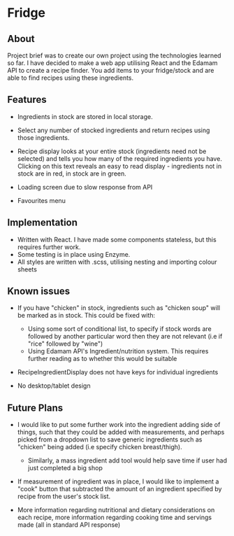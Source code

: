 # Fridge




## About

Project brief was to create our own project using the technologies learned so far. I have decided to make a web app utilising React and the Edamam API to create a recipe
finder. You add items to your fridge/stock and are able to find recipes using these ingredients.

## Features

* Ingredients in stock are stored in local storage.

* Select any number of stocked ingredients and return recipes using those ingredients.

* Recipe display looks at your entire stock (ingredients need not be selected) and tells you how many of the required ingredients you have. Clicking on this text reveals
 an easy to read display - ingredients not in stock are in red, in stock are in green.

* Loading screen due to slow response from API

* Favourites menu

## Implementation

* Written with React. I have made some components stateless, but this requires further work.
* Some testing is in place using Enzyme.
* All styles are written with .scss, utilising nesting and importing colour sheets

## Known issues

* If you have "chicken" in stock, ingredients such as "chicken soup" will be marked as in stock. This could be fixed with:
  * Using some sort of conditional list, to specify if stock words are followed by another particular word then they are not relevant (i.e if "rice" followed by "wine")
  * Using Edamam API's Ingredient/nutrition system. This requires further reading as to whether this would be suitable

* RecipeIngredientDisplay does not have keys for individual ingredients


* No desktop/tablet design


## Future Plans

* I would like to put some further work into the ingredient adding side of things, such that they could be added with measurements, and perhaps picked from a dropdown list to save generic ingredients such as "chicken" being added (i.e specify chicken breast/thigh).
  * Similarly, a mass ingredient add tool would help save time if user had just completed a big shop


* If measurement of ingredient was in place, I would like to implement a "cook" button that subtracted the amount of an ingredient specified by recipe from the user's stock list.

* More information regarding nutritional and dietary considerations on each recipe, more information regarding cooking time and servings made (all in standard API response)
